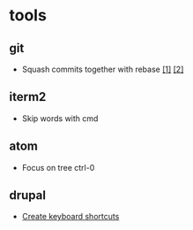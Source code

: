 # tools

## git 

- Squash commits together with rebase [[1]](http://gitready.com/advanced/2009/02/10/squashing-commits-with-rebase.html) [[2]](https://github.com/ginatrapani/todo.txt-android/wiki/Squash-All-Commits-Related-to-a-Single-Issue-into-a-Single-Commit)

## iterm2

- Skip words with cmd

## atom

- Focus on tree ctrl-0

## drupal

- [Create keyboard shortcuts](https://www.drupal.org/project/keyboard_shortcut)
